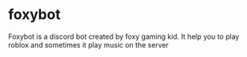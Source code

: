 # foxybot
Foxybot is a discord bot created by foxy gaming kid. It help you to play roblox and sometimes it play music on the server
